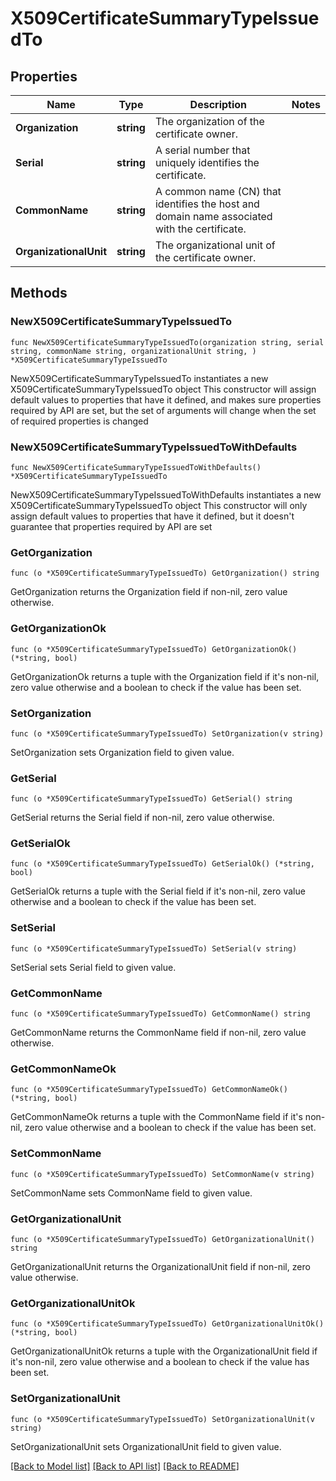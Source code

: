 # X509CertificateSummaryTypeIssuedTo

## Properties

Name | Type | Description | Notes
------------ | ------------- | ------------- | -------------
**Organization** | **string** | The organization of the certificate owner. | 
**Serial** | **string** | A serial number that uniquely identifies the certificate. | 
**CommonName** | **string** | A common name (CN) that identifies the host and domain name associated with the certificate. | 
**OrganizationalUnit** | **string** | The organizational unit of the certificate owner. | 

## Methods

### NewX509CertificateSummaryTypeIssuedTo

`func NewX509CertificateSummaryTypeIssuedTo(organization string, serial string, commonName string, organizationalUnit string, ) *X509CertificateSummaryTypeIssuedTo`

NewX509CertificateSummaryTypeIssuedTo instantiates a new X509CertificateSummaryTypeIssuedTo object
This constructor will assign default values to properties that have it defined,
and makes sure properties required by API are set, but the set of arguments
will change when the set of required properties is changed

### NewX509CertificateSummaryTypeIssuedToWithDefaults

`func NewX509CertificateSummaryTypeIssuedToWithDefaults() *X509CertificateSummaryTypeIssuedTo`

NewX509CertificateSummaryTypeIssuedToWithDefaults instantiates a new X509CertificateSummaryTypeIssuedTo object
This constructor will only assign default values to properties that have it defined,
but it doesn't guarantee that properties required by API are set

### GetOrganization

`func (o *X509CertificateSummaryTypeIssuedTo) GetOrganization() string`

GetOrganization returns the Organization field if non-nil, zero value otherwise.

### GetOrganizationOk

`func (o *X509CertificateSummaryTypeIssuedTo) GetOrganizationOk() (*string, bool)`

GetOrganizationOk returns a tuple with the Organization field if it's non-nil, zero value otherwise
and a boolean to check if the value has been set.

### SetOrganization

`func (o *X509CertificateSummaryTypeIssuedTo) SetOrganization(v string)`

SetOrganization sets Organization field to given value.


### GetSerial

`func (o *X509CertificateSummaryTypeIssuedTo) GetSerial() string`

GetSerial returns the Serial field if non-nil, zero value otherwise.

### GetSerialOk

`func (o *X509CertificateSummaryTypeIssuedTo) GetSerialOk() (*string, bool)`

GetSerialOk returns a tuple with the Serial field if it's non-nil, zero value otherwise
and a boolean to check if the value has been set.

### SetSerial

`func (o *X509CertificateSummaryTypeIssuedTo) SetSerial(v string)`

SetSerial sets Serial field to given value.


### GetCommonName

`func (o *X509CertificateSummaryTypeIssuedTo) GetCommonName() string`

GetCommonName returns the CommonName field if non-nil, zero value otherwise.

### GetCommonNameOk

`func (o *X509CertificateSummaryTypeIssuedTo) GetCommonNameOk() (*string, bool)`

GetCommonNameOk returns a tuple with the CommonName field if it's non-nil, zero value otherwise
and a boolean to check if the value has been set.

### SetCommonName

`func (o *X509CertificateSummaryTypeIssuedTo) SetCommonName(v string)`

SetCommonName sets CommonName field to given value.


### GetOrganizationalUnit

`func (o *X509CertificateSummaryTypeIssuedTo) GetOrganizationalUnit() string`

GetOrganizationalUnit returns the OrganizationalUnit field if non-nil, zero value otherwise.

### GetOrganizationalUnitOk

`func (o *X509CertificateSummaryTypeIssuedTo) GetOrganizationalUnitOk() (*string, bool)`

GetOrganizationalUnitOk returns a tuple with the OrganizationalUnit field if it's non-nil, zero value otherwise
and a boolean to check if the value has been set.

### SetOrganizationalUnit

`func (o *X509CertificateSummaryTypeIssuedTo) SetOrganizationalUnit(v string)`

SetOrganizationalUnit sets OrganizationalUnit field to given value.



[[Back to Model list]](../README.md#documentation-for-models) [[Back to API list]](../README.md#documentation-for-api-endpoints) [[Back to README]](../README.md)



